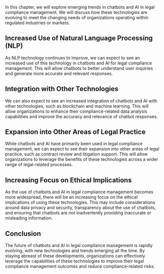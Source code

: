 
In this chapter, we will explore emerging trends in chatbots and AI in legal compliance management. We will discuss how these technologies are evolving to meet the changing needs of organizations operating within regulated industries or markets.

Increased Use of Natural Language Processing (NLP)
--------------------------------------------------

As NLP technology continues to improve, we can expect to see an increased use of this technology in chatbots and AI for legal compliance management. This will allow chatbots to better understand user inquiries and generate more accurate and relevant responses.

Integration with Other Technologies
-----------------------------------

We can also expect to see an increased integration of chatbots and AI with other technologies, such as blockchain and machine learning. This will allow organizations to enhance their compliance-related data analysis capabilities and improve the accuracy and relevance of chatbot responses.

Expansion into Other Areas of Legal Practice
--------------------------------------------

While chatbots and AI have primarily been used in legal compliance management, we can expect to see their expansion into other areas of legal practice, such as contract review and litigation support. This will allow organizations to leverage the benefits of these technologies across a wider range of legal-related processes.

Increasing Focus on Ethical Implications
----------------------------------------

As the use of chatbots and AI in legal compliance management becomes more widespread, there will be an increasing focus on the ethical implications of using these technologies. This may include considerations around data privacy and security, transparency about the use of chatbots, and ensuring that chatbots are not inadvertently providing inaccurate or misleading information.

Conclusion
----------

The future of chatbots and AI in legal compliance management is rapidly evolving, with new technologies and trends emerging all the time. By staying abreast of these developments, organizations can effectively leverage the capabilities of these technologies to improve their legal compliance management outcomes and reduce compliance-related risks.

